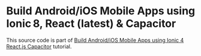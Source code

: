 # Build Android/iOS Mobile Apps using Ionic 8, React (latest) & Capacitor

This source code is part of [Build Android/iOS Mobile Apps using Ionic 4 React.js Capacitor]() tutorial.
